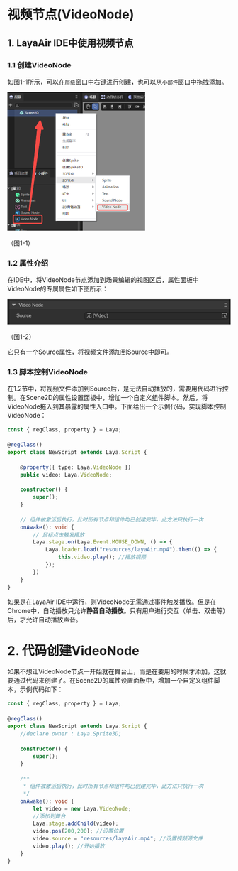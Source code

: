 # 视频节点(VideoNode)

## 1. LayaAir IDE中使用视频节点

### 1.1 创建VideoNode

如图1-1所示，可以在`层级`窗口中右键进行创建，也可以从`小部件`窗口中拖拽添加。

<img src="img/1-1.png" alt="1-1" style="zoom:50%;" />

（图1-1）



### 1.2 属性介绍

在IDE中，将VideoNode节点添加到场景编辑的视图区后，属性面板中VideoNode的专属属性如下图所示： 

![1-2](img/1-2.png)

（图1-2）

它只有一个Source属性，将视频文件添加到Source中即可。



### 1.3 脚本控制VideoNode

在1.2节中，将视频文件添加到Source后，是无法自动播放的，需要用代码进行控制。在Scene2D的属性设置面板中，增加一个自定义组件脚本。然后，将VideoNode拖入到其暴露的属性入口中。下面给出一个示例代码，实现脚本控制VideoNode：

```typescript
const { regClass, property } = Laya;

@regClass()
export class NewScript extends Laya.Script {

    @property({ type: Laya.VideoNode })
    public video: Laya.VideoNode;

    constructor() {
        super();
    }

    // 组件被激活后执行，此时所有节点和组件均已创建完毕，此方法只执行一次
    onAwake(): void {
        // 鼠标点击触发播放
        Laya.stage.on(Laya.Event.MOUSE_DOWN, () => {
            Laya.loader.load("resources/layaAir.mp4").then(() => {
                this.video.play(); //播放视频
            });
        })
    }
}
```

如果是在LayaAir IDE中运行，则VideoNode无需通过事件触发播放。但是在Chrome中，自动播放只允许**静音自动播放**。只有用户进行交互（单击、双击等）后，才允许自动播放声音。



# 2. 代码创建VideoNode

如果不想让VideoNode节点一开始就在舞台上，而是在要用的时候才添加，这就要通过代码来创建了。在Scene2D的属性设置面板中，增加一个自定义组件脚本，示例代码如下：

```typescript
const { regClass, property } = Laya;

@regClass()
export class NewScript extends Laya.Script {
    //declare owner : Laya.Sprite3D;

    constructor() {
        super();
    }

    /**
     * 组件被激活后执行，此时所有节点和组件均已创建完毕，此方法只执行一次
     */
    onAwake(): void { 
        let video = new Laya.VideoNode;
        //添加到舞台
        Laya.stage.addChild(video);
        video.pos(200,200); //设置位置
        video.source = "resources/layaAir.mp4"; //设置视频源文件
        video.play(); //开始播放
    }
}
```

